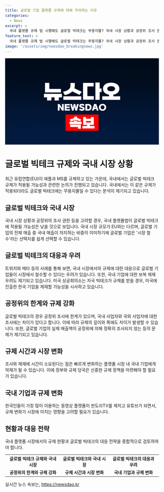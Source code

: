 ```yaml
---
title: 글로벌 기업 플랫폼 규제에 대해 우려하는 이유
categories:
  - News
excerpt: >
  국내 플랫폼 규제 법 시행해도 글로벌 빅테크는 무용지물? 국내 시장 상황과 공정위 조사 권한 등을 고려하면 글로벌 기업은 규제를 피할 것이란 전망. 국내 시장 규모의 작음, 국내 매출이 미미하여 시장 철수 쉬움, 미국이 한국 기업에 대해 보복 제재 가능성 등 우려. 공정위의 글로벌 기업 조사에 한계, 매출 측면에서도 정확한 조사가 어려움. 규제 및 제재에 시간이 걸릴 경우 국내 기업에게 악재.
feature_text: >
  국내 플랫폼 규제 법 시행해도 글로벌 빅테크는 무용지물? 국내 시장 상황과 공정위 조사 권한 등을 고려하면 글로벌 기업은 규제를 피할 것이란 전망. 국내 시장 규모의 작음, 국내 매출이 미미하여 시장 철수 쉬움, 미국이 한국 기업에 대해 보복 제재 가능성 등 우려. 공정위의 글로벌 기업 조사에 한계, 매출 측면에서도 정확한 조사가 어려움. 규제 및 제재에 시간이 걸릴 경우 국내 기업에게 악재.
image: '/assets/img/newsdao_breakingnews.jpg'
---
```


<p><img src="/assets/img/newsdao_breakingnews.jpg" alt="implanttips 속보" /></p>

<h1>글로벌 빅테크 규제와 국내 시장 상황</h1>

<p data-ke-size="size16">최근 유럽연합(EU)이 애플과 MS를 규제하고 있는 가운데, 국내에서는 글로벌 빅테크 규제가 적용될 가능성과 관련한 논의가 진행되고 있습니다. 국내에서는 이 같은 규제가 적용되더라도 글로벌 빅테크에는 무용지물일 수 있다는 분석이 제기되고 있습니다.</p>

<h2>글로벌 빅테크와 국내 시장</h2>

<p data-ke-size="size16">국내 시장 상황과 공정위의 조사 권한 등을 고려할 경우, 국내 플랫폼법이 글로벌 빅테크에 적용될 가능성은 낮을 것으로 보입니다. 국내 시장 규모가 EU와는 다르며, 글로벌 기업의 전체 매출 중 국내 매출이 차지하는 비중이 미미하기에 글로벌 기업은 '시장 철수'라는 선택지를 쉽게 선택할 수 있습니다.</p>

<h2>글로벌 빅테크의 대응과 우려</h2>

<p data-ke-size="size16">트위치와 메타 등의 사례를 통해 보면, 국내 시장에서의 규제에 대한 대응으로 글로벌 기업들이 시장에서 철수할 수 있다는 우려가 있습니다. 또한, 국내 기업에 대한 보복 제재 우려도 제기되고 있습니다. 미국 상공회의소는 자국 빅테크가 규제를 받을 경우, 미국에 진출한 한국 기업을 제재할 가능성을 시사하고 있습니다.</p>

<h2>공정위의 한계와 규제 강화</h2>

<p data-ke-size="size16">글로벌 빅테크의 경우 공정위 조사에 한계가 있으며, 국내 사업자와 국외 사업자에 대한 조사에는 차이가 있다고 합니다. 이에 따라 규제의 깊이와 폭에도 차이가 발생할 수 있습니다. 또한, 글로벌 기업의 실제 매출액이 공정위에 의해 정확히 조사되지 않는 등의 문제가 제기되고 있습니다.</p>

<h2>규제 시간과 시장 변화</h2>

<p data-ke-size="size16">조사와 제재에 시간이 소요된다는 점은 빠르게 변화하는 플랫폼 시장 내 국내 기업에게 악재가 될 수 있습니다. 이에 정부와 규제 당국은 신중한 규제 정책을 마련해야 할 필요가 있습니다.</p>

<h2>국내 기업과 규제 변화</h2>

<p data-ke-size="size16">한국인들이 가장 많이 이용하는 동영상 플랫폼이 판도라TV를 제치고 유튜브가 되면서, 규제 변화가 시장에 미치는 영향을 고려할 필요가 있습니다.</p>

<h2>현황과 대응 전략</h2>

<p data-ke-size="size16">국내 플랫폼 시장에서의 규제 현황과 글로벌 빅테크의 대응 전략을 종합적으로 검토하여야 합니다.</p>

<table>
    <tbody>
        <tr>
            <td style="text-align: center; height: 17px;"><b>글로벌 빅테크 규제와 국내 시장</b></td>
            <td style="text-align: center; height: 17px;"><b>글로벌 빅테크와 국내 시장</b></td>
            <td style="text-align: center; height: 17px;"><b>글로벌 빅테크의 대응과 우려</b></td>
        </tr>
        <tr>
            <td style="text-align: center; height: 17px;"><b>공정위의 한계와 규제 강화</b></td>
            <td style="text-align: center; height: 17px;"><b>규제 시간과 시장 변화</b></td>
            <td style="text-align: center; height: 17px;"><b>국내 기업과 규제 변화</b></td>
        </tr>
    </tbody>
</table>
실시간 뉴스 속보는, <a href="https://newsdao.kr" rel="dofollow">https://newsdao.kr</a>


